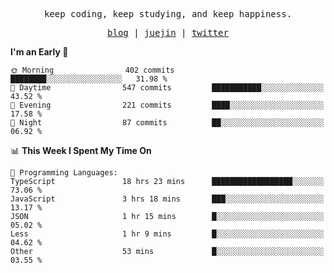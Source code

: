 <p align="center">
  <samp>
    <span>keep coding, keep studying, and keep happiness.</span>
  </samp>
</p>

<p align="center">
  <samp>
    <a href="https://deweyou.me">blog</a>  |
    <a href="https://juejin.cn/user/4309700183594366">juejin</a> |
    <a href="https://twitter.com/ouduidui">twitter</a>
  </samp>
</p>

<!--START_SECTION:waka-->
**I'm an Early 🐤** 

```text
🌞 Morning                402 commits         ████████░░░░░░░░░░░░░░░░░   31.98 % 
🌆 Daytime                547 commits         ███████████░░░░░░░░░░░░░░   43.52 % 
🌃 Evening                221 commits         ████░░░░░░░░░░░░░░░░░░░░░   17.58 % 
🌙 Night                  87 commits          ██░░░░░░░░░░░░░░░░░░░░░░░   06.92 % 
```


📊 **This Week I Spent My Time On** 

```text
💬 Programming Languages: 
TypeScript               18 hrs 23 mins      ██████████████████░░░░░░░   73.06 % 
JavaScript               3 hrs 18 mins       ███░░░░░░░░░░░░░░░░░░░░░░   13.17 % 
JSON                     1 hr 15 mins        █░░░░░░░░░░░░░░░░░░░░░░░░   05.02 % 
Less                     1 hr 9 mins         █░░░░░░░░░░░░░░░░░░░░░░░░   04.62 % 
Other                    53 mins             █░░░░░░░░░░░░░░░░░░░░░░░░   03.55 % 
```


<!--END_SECTION:waka-->
